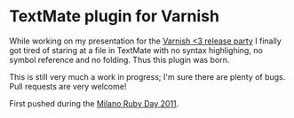 TextMate plugin for Varnish
===========================

While working on my presentation for the [Varnish <3 release party](varnish-release-party-milano.eventbrite.com/) I finally got tired of staring at a file in TextMate with no syntax highlighing, no symbol reference and no folding. Thus this plugin was born.

This is still very much a work in progress; I'm sure there are plenty of bugs. Pull requests are very welcome!

First pushed during the [Milano Ruby Day 2011](rubyday.it/).
